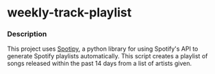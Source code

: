 # weekly-track-playlist
### Description
This project uses [Spotipy](https://spotipy.readthedocs.io/en/latest/), a python library for using Spotify's API to generate Spotify playlists automatically. This script creates a playlist of songs released within the past 14 days from a list of artists given.
